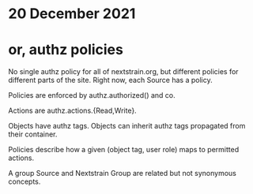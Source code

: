 # 20 December 2021
# or, authz policies

No single authz policy for all of nextstrain.org, but different policies for
different parts of the site.  Right now, each Source has a policy.

Policies are enforced by authz.authorized() and co.

Actions are authz.actions.{Read,Write}.

Objects have authz tags.  Objects can inherit authz tags propagated from their container.

Policies describe how a given (object tag, user role) maps to permitted actions.



A group Source and Nextstrain Group are related but not synonymous concepts.
